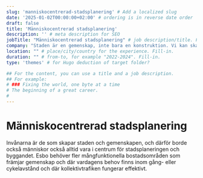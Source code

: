 ```yaml
---
slug: 'manniskocentrerad-stadsplanering' # Add a localized slug
date: '2025-01-02T00:00:00+02:00' # ordering is in reverse date order
draft: false
title: 'Människocentrerad stadsplanering'
description: '' # meta description for SEO
jobTitle: "Människocentrerad stadsplanering" # job description/title. Fill-in
company: "Staden är en gemenskap, inte bara en konstruktion. Vi kan skapa stadsdelar som möjliggör en smidig vardag och där människor möts." # name of the company you worked for. Fill-in
location: "" # place/city/country for the experience. Fill-in.
duration: "" # from-to, for example "2022-2024". Fill-in.
type: 'themes' # for Hugo deduction of target folder?

## For the content, you can use a title and a job description.
## For example:
# ### Fixing the world, one byte at a time
# The beginning of a great career. 
# 
---
```


# Människocentrerad stadsplanering

Invånarna är de som skapar staden och gemenskapen, och därför borde också människor också alltid vara i centrum för stadsplaneringen och byggandet. Esbo behöver fler mångfunktionella bostadsområden som främjar gemenskap och där vardagens behov finns inom gång- eller cykelavstånd och där kollektivtrafiken fungerar effektivt.